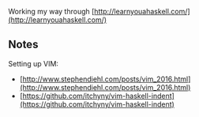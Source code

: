 Working my way through [http://learnyouahaskell.com/](http://learnyouahaskell.com/)

## Notes

Setting up VIM:

* [http://www.stephendiehl.com/posts/vim_2016.html](http://www.stephendiehl.com/posts/vim_2016.html)
* [https://github.com/itchyny/vim-haskell-indent](https://github.com/itchyny/vim-haskell-indent)
